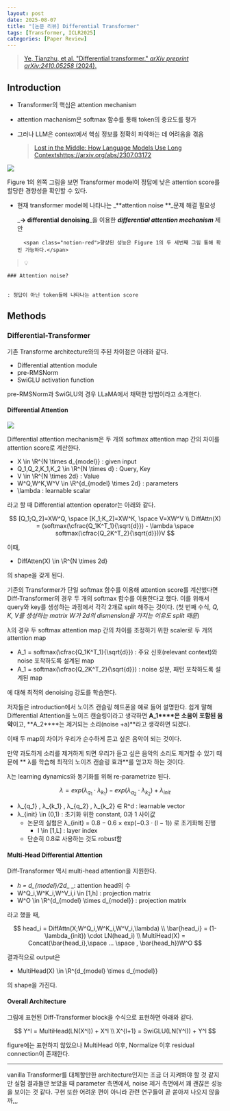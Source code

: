 ```yaml
---
layout: post
date: 2025-08-07
title: "[논문 리뷰] Differential Transformer"
tags: [Transformer, ICLR2025]
categories: [Paper Review]
---
```


> [Ye, Tianzhu, et al. "Differential transformer." ](https://arxiv.org/abs/2410.05258)[_arXiv preprint arXiv:2410.05258_](https://arxiv.org/abs/2410.05258)[ (2024).](https://arxiv.org/abs/2410.05258)



## Introduction

- Transformer의 핵심은 attention mechanism
- attention machanism은 softmax 함수를 통해 token의 중요도를 평가
- 그러나 LLM은 context에서 핵심 정보를 정확히 파악하는 데 어려움을 겪음

	> [Lost in the Middle: How Language Models Use Long Contextshttps://arxiv.org/abs/2307.03172](https://arxiv.org/abs/2307.03172)


![](https://prod-files-secure.s3.us-west-2.amazonaws.com/542b861c-36a8-4051-84e5-8804b6728dba/9083ea56-691a-4752-ae26-47f403431ac8/image.png?X-Amz-Algorithm=AWS4-HMAC-SHA256&X-Amz-Content-Sha256=UNSIGNED-PAYLOAD&X-Amz-Credential=ASIAZI2LB4665O4VIBZC%2F20251006%2Fus-west-2%2Fs3%2Faws4_request&X-Amz-Date=20251006T003833Z&X-Amz-Expires=3600&X-Amz-Security-Token=IQoJb3JpZ2luX2VjEOj%2F%2F%2F%2F%2F%2F%2F%2F%2F%2FwEaCXVzLXdlc3QtMiJHMEUCIQDJ%2BwFIKAACWigLby0LzMADjKiuQMfSwDq3hY6T%2Fb%2FjZAIgYrIIotV4SOWFJcIjkjKqm6HxguSm8r3my4B65HIOZHcqiAQIgf%2F%2F%2F%2F%2F%2F%2F%2F%2F%2FARAAGgw2Mzc0MjMxODM4MDUiDHXgriRNgQlXa28TOSrcA671NEOY4h8NqcE%2FmuIoSmH5WOsKNYVABn5TXWqQ4oNqZQk1h6vjM1HsqGDSpb5c1Iie%2Bz8HeAj0f9CqNHnaVUq0L3eDFWRmLlxAC%2FHdhzvJLoFFRJq7gVF01l6YgPeGllA7Betgb6w%2BNB4wEvBwDw%2BRnjUhCYDbxTe2pIlhDs96rBKOlrmOFy1%2FtMaxxht%2Bxxq8AjIN4Oq%2BC6A5%2B2p%2BRHiz0FjDkzGT4YLauniBkd8kQdTUz4dFkm4tfTBIYloJDzrtgIdSB3evNZvcqFhF4%2ByG3l4AWVnZyl%2FUhNqutYuEuAzpVT0ftKjKirjtr9IqynsvjvgWgVAxMkLAZsFIdiNBLgR1OAqf7FNhkzaidnazbfs5aRDODhEafutLDfoT2UZ6%2BYG4GJ75LfGAXZTpqyQmqr16I3ELQ8nZ5JVGtS0Rq5f49y%2FJzDNLQ9SDwcb%2BXjWujwO7hFbbkRxQNsuwlwTYZnXa40Q9iV6DKtYYsK3eJ9fPSDG%2B8x5eoSOzCPHgMHhntx78Pl0BxXQRLvv8bytn5YUhlpUItUXiswqVVZVzuvWRA1YKEhWsJSf8mXudTV4v%2FzjDx0fLpfRp0OAfXZFNNR2%2Fa5IGTQavEllMYXTAr%2B6tr4wSOPh2pv%2FVMMX%2Fi8cGOqUBn4WRKg%2BSTVwNyUnRjYs2ztCpDYsGSqRoebQXddIC%2FGrPMnOBI8BxOY5fspskC6xn8%2FFJhdGVia6R5V3sgXHNRtzk2WralBnlfYjxNK22%2FgwLoOuaO%2Bs%2BhWo%2F6cJoVRgPgJwmI7XOPkCVsZK4Gh9CsS7%2F8RVukxH44sMyE4ifSHhKfHNRb910kkVHkNLMexPt5829QmAiBGmfcWYgKBuUwZzkB8n0&X-Amz-Signature=2c61e8e4d23ba89d7c7a063e274d53e00643714bdd81c40c48f7fe8b45e901d5&X-Amz-SignedHeaders=host&x-amz-checksum-mode=ENABLED&x-id=GetObject)


Figure 1의 왼쪽 그림을 보면 Transformer model이 정답에 낮은 attention score를 할당한 경향성을 확인할 수 있다.

- 현재 transformer model에 나타나는 _**attention noise **_문제 해결 필요성

	_**→ differential denoising**_을 이용한 _**differential attention mechanism**_ 제안


		<span class="notion-red">향상된 성능은 Figure 1의 두 세번째 그림 통해 확인 가능하다.</span>


> 💡 


	### Attention noise?


	: 정답이 아닌 token들에 나타나는 attention score



## Methods



### Differential-Transformer


기존 Transforme architecture와의 주된 차이점은 아래와 같다.

- Differential attention module
- pre-RMSNorm
- SwiGLU activation function

pre-RMSNorm과 SwiGLU의 경우 LLaMA에서 채택한 방법이라고 소개한다.



#### Differential Attention


![](https://prod-files-secure.s3.us-west-2.amazonaws.com/542b861c-36a8-4051-84e5-8804b6728dba/116d70b2-1963-4810-9167-f4c7d8a06e8f/image.png?X-Amz-Algorithm=AWS4-HMAC-SHA256&X-Amz-Content-Sha256=UNSIGNED-PAYLOAD&X-Amz-Credential=ASIAZI2LB4665O4VIBZC%2F20251006%2Fus-west-2%2Fs3%2Faws4_request&X-Amz-Date=20251006T003833Z&X-Amz-Expires=3600&X-Amz-Security-Token=IQoJb3JpZ2luX2VjEOj%2F%2F%2F%2F%2F%2F%2F%2F%2F%2FwEaCXVzLXdlc3QtMiJHMEUCIQDJ%2BwFIKAACWigLby0LzMADjKiuQMfSwDq3hY6T%2Fb%2FjZAIgYrIIotV4SOWFJcIjkjKqm6HxguSm8r3my4B65HIOZHcqiAQIgf%2F%2F%2F%2F%2F%2F%2F%2F%2F%2FARAAGgw2Mzc0MjMxODM4MDUiDHXgriRNgQlXa28TOSrcA671NEOY4h8NqcE%2FmuIoSmH5WOsKNYVABn5TXWqQ4oNqZQk1h6vjM1HsqGDSpb5c1Iie%2Bz8HeAj0f9CqNHnaVUq0L3eDFWRmLlxAC%2FHdhzvJLoFFRJq7gVF01l6YgPeGllA7Betgb6w%2BNB4wEvBwDw%2BRnjUhCYDbxTe2pIlhDs96rBKOlrmOFy1%2FtMaxxht%2Bxxq8AjIN4Oq%2BC6A5%2B2p%2BRHiz0FjDkzGT4YLauniBkd8kQdTUz4dFkm4tfTBIYloJDzrtgIdSB3evNZvcqFhF4%2ByG3l4AWVnZyl%2FUhNqutYuEuAzpVT0ftKjKirjtr9IqynsvjvgWgVAxMkLAZsFIdiNBLgR1OAqf7FNhkzaidnazbfs5aRDODhEafutLDfoT2UZ6%2BYG4GJ75LfGAXZTpqyQmqr16I3ELQ8nZ5JVGtS0Rq5f49y%2FJzDNLQ9SDwcb%2BXjWujwO7hFbbkRxQNsuwlwTYZnXa40Q9iV6DKtYYsK3eJ9fPSDG%2B8x5eoSOzCPHgMHhntx78Pl0BxXQRLvv8bytn5YUhlpUItUXiswqVVZVzuvWRA1YKEhWsJSf8mXudTV4v%2FzjDx0fLpfRp0OAfXZFNNR2%2Fa5IGTQavEllMYXTAr%2B6tr4wSOPh2pv%2FVMMX%2Fi8cGOqUBn4WRKg%2BSTVwNyUnRjYs2ztCpDYsGSqRoebQXddIC%2FGrPMnOBI8BxOY5fspskC6xn8%2FFJhdGVia6R5V3sgXHNRtzk2WralBnlfYjxNK22%2FgwLoOuaO%2Bs%2BhWo%2F6cJoVRgPgJwmI7XOPkCVsZK4Gh9CsS7%2F8RVukxH44sMyE4ifSHhKfHNRb910kkVHkNLMexPt5829QmAiBGmfcWYgKBuUwZzkB8n0&X-Amz-Signature=2cf06b964dae75141f5e9b0fdd06e2968cd90a2d0db5798ede4a8ac9e2352978&X-Amz-SignedHeaders=host&x-amz-checksum-mode=ENABLED&x-id=GetObject)


Differential attention mechanism은 두 개의 softmax attention map 간의 차이를 attention score로 계산한다.

- X \in \R^{N \times d\_{model}} : given input
- Q\_1,Q\_2,K\_1,K\_2 \in \R^{N \times d} : Query, Key
- V \in \R^{N \times 2d} : Value
- W^Q,W^K,W^V \in \R^{d\_{model} \times 2d} : parameters
- \lambda : learnable scalar

라고 할 때 Differential attention operator는 아래와 같다.


$$
[Q_1;Q_2]=XW^Q, \space [K_1;K_2]=XW^K, \space V=XW^V \\
DiffAttn(X) = (softmax(\cfrac{Q_1K^T_1}{\sqrt{d}}) - \lambda \space softmax(\cfrac{Q_2K^T_2}{\sqrt{d}}))V
$$


이때,

- DiffAtten(X) \in \R^{N \times 2d}

의 shape을 갖게 된다.


기존의 Transformer가 단일 softmax 함수를 이용해 attention score를 계산했다면 Diff-Transformer의 경우 두 개의 softmax 함수를 이용한다고 했다. 이를 위해서 query와 key를 생성하는 과정에서 각각 2개로 split 해주는 것이다. <span class="notion-red">(첫 번째 수식, </span><span class="notion-red">_Q, K, V를 생성하는 matrix W가 2d의 dismension을 가지는 이유도 split 때문_</span><span class="notion-red">)</span>


 λ의 경우 두 softmax attention map 간의 차이를 조정하기 위한 scaler로 두 개의 attention map

- A\_1 = softmax(\cfrac{Q\_1K^T\_1}{\sqrt{d}}) : 주요 신호(relevant context)와 noise 포착하도록 설계된 map
- A\_1 = softmax(\cfrac{Q\_2K^T\_2}{\sqrt{d}}) : noise 성분, 패턴 포착하도록 설계된 map 

에 대해 최적의 denoising 강도를 학습한다.


저자들은 introduction에서 노이즈 캔슬링 헤드폰을 예로 들어 설명한다. 쉽게 말해 Differential Attention을 노이즈 캔슬링이라고 생각하면 **A\_1****은 소음이 포함된 음악**이고, **A\_2****는 제거되는 소리(noise +a)**라고 생각하면 되겠다. 


이때 두 map의 차이가 우리가 순수하게 듣고 싶은 음악이 되는 것이다. 


만약 과도하게 소리를 제거하게 되면 우리가 듣고 싶은 음악의 소리도 제거할 수 있기 때문에 ** λ를 학습해 최적의 노이즈 캔슬링 효과**를 얻고자 하는 것이다.


λ는 learning dynamics와 동기화를 위해 re-parametrize 된다.


$$
\lambda = exp(\lambda_{q_1} \cdot \lambda_{k_1}) - exp(\lambda_{q_2} \cdot \lambda_{k_2}) + \lambda_{init}
$$

- λ\_{q\_1} , λ\_{k\_1} , λ\_{q\_2} , λ\_{k\_2} ∈ R^d : learnable vector
- λ\_{init} \in (0,1) : 초기화 위한 constant, 0과 1 사이값
	- 논문의 실험은 λ\_{init} = 0.8 − 0.6 × exp(−0.3 · (l − 1)) 로 초기화해 진행
		- l \in [1,L] : layer index
	- 단순히 0.8로 사용하는 것도 robust함


#### **Multi-Head Differential Attention**


Diff-Transformer 역시 multi-head attention을 지원한다.

- _h = d\_{model}/2d__ _: attention head의 수
- W^Q\_i,W^K\_i,W^V\_i,i \in [1,h] : projection matrix
- W^O \in \R^{d\_{model} \times d\_{model}} : projection matrix

라고 했을 때,


$$
head_i = DiffAttn(X;W^Q_i,W^K_i,W^V_i,\lambda) \\
\bar{head_i} = (1-\lambda_{init}) \cdot LN(head_i) \\
MultiHead(X) = Concat(\bar{head_i},\space ... \space , \bar{head_h})W^O
$$


결과적으로 output은

- MultiHead(X) \in \R^{d\_{model} \times d\_{model}}

의 shape을 가진다.



#### Overall Architecture


그림에 표현된 Diff-Transformer block을 수식으로 표현하면 아래와 같다.


$$
Y^l = MultiHead(LN(X^l)) + X^l \\
X^{l+1} = SwiGLU(LN(Y^l)) + Y^l
$$


figure에는 표현하지 않았으나 MultiHead 이후, Normalize 이후 residual connection이 존재한다.


---


vanilla Transformer를 대체할만한 architecture인지는 조금 더 지켜봐야 할 것 같지만 실험 결과들만 보았을 때 parameter 측면에서, noise 제거 측면에서 꽤 괜찮은 성능을 보이는 것 같다. 구현 또한 어려운 편이 아니라 관련 연구들이 곧 쏟아져 나오지 않을까,,,

